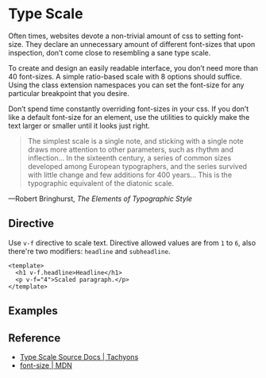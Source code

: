 <script setup>
import TypeScale from '../components/TypeScale.vue';
</script>

# Type Scale

Often times, websites devote a non-trivial amount of css to setting font-size.
They declare an unnecessary amount of different font-sizes that upon
inspection, don’t come close to resembling a sane type scale.

To create and design an easily readable interface, you don’t need more than
40 font-sizes. A simple ratio-based scale with 8 options should suffice.
Using the class extension namespaces you can set the font-size for any
particular breakpoint that you desire.

Don’t spend time constantly overriding font-sizes in your css. If you don’t
like a default font-size for an element, use the utilities to quickly make
the text larger or smaller until it looks just right. 

> The simplest scale is a single note, and sticking with a single note draws more attention
to other parameters, such as rhythm and inflection… In the sixteenth century, a series
of common sizes developed among European typographers, and the series survived with little
change and few additions for 400 years… This is the typographic equivalent of the diatonic scale. 

—Robert Bringhurst, *The Elements of Typographic Style*

## Directive

Use `v-f` directive to scale text. Directive allowed values are from `1` to `6`,
also there're two modifiers: `headline` and `subheadline`.

```vue
<template>
  <h1 v-f.headline>Headline</h1>
  <p v-f="4">Scaled paragraph.</p>
</template>
```

## Examples

<TypeScale />

## Reference

* [Type Scale Source Docs | Tachyons](https://tachyons.io/docs/typography/scale/)
* [font-size | MDN](https://developer.mozilla.org/en-US/docs/Web/CSS/font-size)
